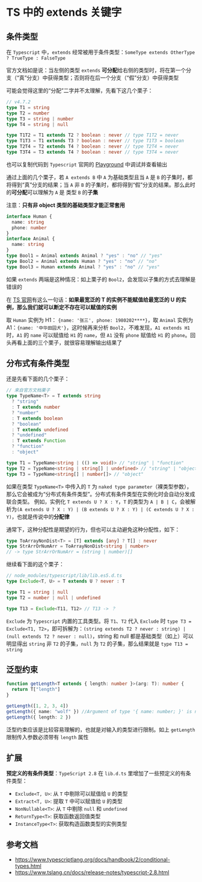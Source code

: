 # TS 中的 extends 关键字

## 条件类型

在 `Typescript` 中，`extends` 经常被用于条件类型：`SomeType extends OtherType ? TrueType : FalseType`

官方文档如是说：当左侧的类型 `extends` **可分配**给右侧的类型时，将在第一个分支（“真”分支）中获得类型；否则将在后一个分支（“假”分支）中获得类型

可能会觉得这里的“分配”二字并不太理解，先看下这几个栗子：

```typescript
// v4.7.2
type T1 = string
type T2 = number
type T3 = string | number
type T4 = string | null

type T1T2 = T1 extends T2 ? boolean : never // type T1T2 = never
type T1T3 = T1 extends T3 ? boolean : never // type T1T3 = boolean
type T2T4 = T2 extends T4 ? boolean : never // type T2T4 = never
type T3T4 = T3 extends T4 ? boolean : never // type T3T4 = never
```

也可以复制代码到 `Typescript` 官网的 [Playground](https://www.typescriptlang.org/play) 中调试并查看输出

通过上面的几个栗子，若 `A extends B` 中 `A` 为基础类型且当 `A` 是 `B` 的子集时，都将得到“真”分支的结果；当 `A` 非 `B` 的子集时，都将得到“假”分支的结果。那么此时的**可分配**可以理解为 `A` 是 类型 `B` 的**子集**

注意：**只有非 object 类型的基础类型才能正常套用**

```typescript
interface Human {
  name: string
  phone: number
}
interface Animal {
  name: string
}
type Bool1 = Animal extends Animal ? "yes" : "no" // "yes"
type Bool2 = Animal extends Human ? "yes" : "no" // "no"
type Bool3 = Human extends Animal ? "yes" : "no" // "yes"
```

如果 `extends` 两端是这种情况：如上栗子的 `Bool2`，会发现以子集的方式去理解是错误的

在 [TS 官网](https://www.tslang.cn/docs/release-notes/typescript-2.8.html)有这么一句话：**如果最宽泛的 T 的实例不能赋值给最宽泛的 U 的实例，那么我们就可以断定不存在可以赋值的实例**

取 `Human` 实例为 H1： `{name: '张三', phone: 1980202****}`，取 `Animal` 实例为 A1：`{name: '中华田园犬'}`，这时候再来分析 `Bool2`，不难发现，`A1 extends H1` 时，`A1` 的 `name` 可以赋值给 `H1` 的 `name`，但 `A1` 没有 `phone` 赋值给 `H1` 的 `phone`。回头再看上面的三个栗子，就很容易理解输出结果了

## 分布式有条件类型

还是先看下面的几个栗子：

```typescript
// 来自官方文档栗子
type TypeName<T> = T extends string
  ? "string"
  : T extends number
  ? "number"
  : T extends boolean
  ? "boolean"
  : T extends undefined
  ? "undefined"
  : T extends Function
  ? "function"
  : "object"

type T1 = TypeName<string | (() => void)> // "string" | "function"
type T2 = TypeName<string | string[] | undefined> // "string" | "object" | "undefined"
type T3 = TypeName<string[] | number[]> // "object"
```

如果在类型 `TypeName<T>` 中传入的 `T` 为 `naked type parameter`（裸类型参数），那么它会被成为“分布式有条件类型”。分布式有条件类型在实例化时会自动分发成联合类型。 例如，实例化 `T extends U ? X : Y`，`T` 的类型为 `A | B | C`，会被解析为`(A extends U ? X : Y) | (B extends U ? X : Y) | (C extends U ? X : Y)`，也就是传说中的**分配律**

通常下，这种分配性是期望的行为，但也可以主动避免这种分配性，如下：

```typescript
type ToArrayNonDist<T> = [T] extends [any] ? T[] : never
type StrArrOrNumArr = ToArrayNonDist<string | number>
// -> type StrArrOrNumArr = (string | number)[]
```

继续看下面的这个栗子：

```typescript
// node_modules/typescript/lib/lib.es5.d.ts
type Exclude<T, U> = T extends U ? never : T

type T1 = string | null
type T2 = number | null | undefined

type T13 = Exclude<T11, T12> // T13 -> ？
```

`Exclude` 为 `Typescript` 内置的工具类型。将 `T1`、`T2` 代入 `Exclude` 时 `type T3 = Exclude<T1, T2>`，即可拆解为：`(string extends T2 ? never : string) | (null extends T2 ? never : null)`，string 和 null 都是基础类型（如上）可以明显得出 `string` 非 `T2` 的子集，`null` 为 `T2` 的子集，那么结果就是 `type T13 = string`

## 泛型约束

```typescript
function getLength<T extends { length: number }>(arg: T): number {
  return T["length"]
}

getLength([1, 2, 3, 4])
getLength({ name: "wolf" }) //Argument of type '{ name: number; }' is not assignable to parameter of type '{ length: number; }'.
getLength({ length: 2 })
```

泛型约束应该是比较容易理解的，也就是对输入的类型进行限制。如上 `getLength` 限制传入参数必须带有 `length` 属性

## 扩展

**预定义的有条件类型**：`TypeScript 2.8` 在 `lib.d.ts` 里增加了一些预定义的有条件类型：

- `Exclude<T, U>`: 从 `T` 中剔除可以赋值给 `U` 的类型
- `Extract<T, U>`: 提取 `T` 中可以赋值给 `U` 的类型
- `NonNullable<T>`: 从 `T` 中剔除 `null` 和 `undefined`
- `ReturnType<T>`: 获取函数返回值类型
- `InstanceType<T>`: 获取构造函数类型的实例类型

## 参考文档

- <https://www.typescriptlang.org/docs/handbook/2/conditional-types.html>
- <https://www.tslang.cn/docs/release-notes/typescript-2.8.html>
